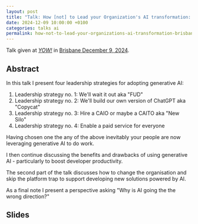 ```yaml
---
layout: post
title: "Talk: How [not] to Lead your Organization's AI transformation: Strategies, Skills, and Culture – or how to skip the platform trap and deliver business value with AI - Brisbane 2024"
date: 2024-12-09 10:00:00 +0100
categories: talks ai
permalink: how-not-to-lead-your-organizations-ai-transformation-brisbane-2024/
---
```


Talk given at [*YOW!*](https://yowcon.com/) in [Brisbane December 9, 2024](https://yowcon.com/brisbane-2024/speakers/3538/rasmus-lystroem).

## Abstract

In this talk I present four leadership strategies for adopting generative AI:

1. Leadership strategy no. 1: We'll wait it out aka "FUD"
1. Leadership strategy no. 2: We'll build our own version of ChatGPT aka "Copycat"
1. Leadership strategy no. 3: Hire a CAIO or maybe a CAITO aka "New Silo"
1. Leadership strategy no. 4: Enable a paid service for everyone

Having chosen one the any of the above inevitably your people are now leveraging generative AI to do work.

I then continue discussing the benefits and drawbacks of using generative AI - particularly to boost developer productivity.

The second part of the talk discusses how to change the organisation and skip the platform trap to support developing new solutions powered by AI.

As a final note I present a perspective asking "Why is AI going the the wrong direction?"

## Slides

<script defer class="speakerdeck-embed" data-id="9af1de95e1cc4ed892e1df8d28f24ee8" data-ratio="1.7777777777777777" src="//speakerdeck.com/assets/embed.js"></script>
